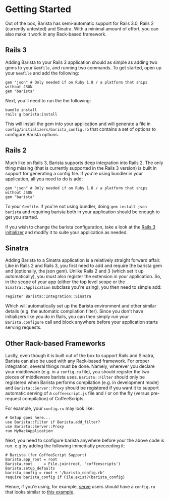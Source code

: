# Getting Started

Out of the box, Barista has semi-automatic support for Rails 3.0, Rails 2 (currently untested) and Sinatra. With a minimal amount of effort, you can also make it work in any Rack-based framework.

## Rails 3

Adding Barista to your Rails 3 application should as simple as adding two gems to your `Gemfile`, and running  two commands. To get started, open up your `Gemfile` and add the following:

    gem "json" # Only needed if on Ruby 1.8 / a platform that ships without JSON
    gem "barista"

Next, you'll need to run the the following:

    bundle install
    rails g barista:install

This will install the gem into your application and will generate a file in `config/initializers/barista_config.rb` that contains a set of options to configure Barista options.

## Rails 2

Much like on Rails 3, Barista supports deep integration into Rails 2. The only thing missing (that is currently supported in the Rails 3 version) is built in support for generating a config file. If you're using bundler in your application, all you need to do is add:

    gem "json" # Only needed if on Ruby 1.8 / a platform that ships without JSON
    gem "barista"
    
To your `Gemfile`. If you're not using bundler, doing `gem install json barista` and requiring barista both in your application should be enough to get you started.

If you wish to change the barista configuration, take a look at the  [Rails 3 initializer](https://github.com/Sutto/barista/blob/master/lib/generators/barista/install/templates/initializer.rb) and modify it to suite your application as needed.

## Sinatra

Adding Barista to a Sinatra application is a relatively straight forward affair. Like in Rails 2 and Rails 3, you first need to add and require the barista gem and (optionally, the json gem). Unlike Rails 2 and 3 (which set it up automatically), you must also register the extension in your application. So, in the scope of your app (either the top level scope or the `Sinatra::Application` subclass you're using), you then need to simple add:

    register Barista::Integration::Sinatra

Which will automatically set up the Barista environment and other similar details (e.g. the automatic compilation filter). Since you don't have initializers like you do in Rails, you
can then simply run your `Barista.configure` call and block anywhere before your application starts serving requests.

## Other Rack-based Frameworks

Lastly, even though it is built out of the box to support Rails and Sinatra, Barista can also be used with any Rack-based framework. For proper integration, several things must be done. Namely, wherever you declare your middleware (e.g. in a `config.ru` file), you should register the two pieces of middleware barista uses. `Barista::Filter` should only be registered when
Barista performs compilation (e.g. in development mode) and `Barista::Server::Proxy` should be registered if you want it to support automatic serving of a `coffeescript.js` file and / or
on the fly (versus pre-request compilation) of CoffeeScripts.

For example, your `config.ru` may look like:

    # Setup goes here...
    use Barista::Filter if Barista.add_filter?
    use Barista::Server::Proxy
    run MyRackApplication
    
Next, you need to configure barista anywhere before your the above code is run. e.g by adding the following immediatly preceeding it:

    # Barista (for CoffeeScript Support)
    Barista.app_root = root
    Barista.root     = File.join(root, 'coffeescripts')
    Barista.setup_defaults
    barista_config = root + '/barista_config.rb'
    require barista_config if File.exist?(barista_config)
    
Hence, if you'e using, for example, [serve](https://github.com/jlong/serve) users should have a `config.ru` that looks similar to [this example](https://github.com/YouthTree/site-design/blob/master/config.ru).
